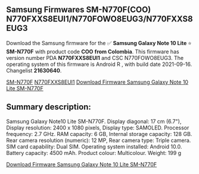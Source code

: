<h2>Samsung Firmwares SM-N770F(COO) N770FXXS8EUI1/N770FOWO8EUG3/N770FXXS8EUG3</h2>
Download the Samsung firmware for the ✅ <strong>Samsung Galaxy Note 10 Lite </strong> ⭐ <strong>SM-N770F</strong> with product code <strong>COO</strong> <strong> from Colombia</strong>. This firmware has version number PDA <strong>N770FXXS8EUI1</strong> and CSC N770FOWO8EUG3. The operating system of this firmware is Android R , with build date 2021-09-16. Changelist <strong>21630640</strong>.


[SM-N770F](https://samfirm.shop/samsung/model/SM-N770F)
[N770FXXS8EUI1](https://samfirm.shop/samsung/pda/N770FXXS8EUI1)
[Download Firmware Samsung Galaxy Note 10 Lite SM-N770F](https://samfirm.shop/samsung/firmware/457148)
<h2>Summary description:</h2>
<p>Samsung Galaxy Note10 Lite SM-N770F. Display diagonal: 17 cm (6.7"), Display resolution: 2400 x 1080 pixels, Display type: SAMOLED. Processor frequency: 2.7 GHz. RAM capacity: 6 GB, Internal storage capacity: 128 GB. Rear camera resolution (numeric): 12 MP, Rear camera type: Triple camera. SIM card capability: Dual SIM. Operating system installed: Android 10.0. Battery capacity: 4500 mAh. Product colour: Multicolour. Weight: 199 g</p>


[Download Firmware Samsung Galaxy Note 10 Lite SM-N770F](https://samfirm.shop/samsung/firmware/457148)
